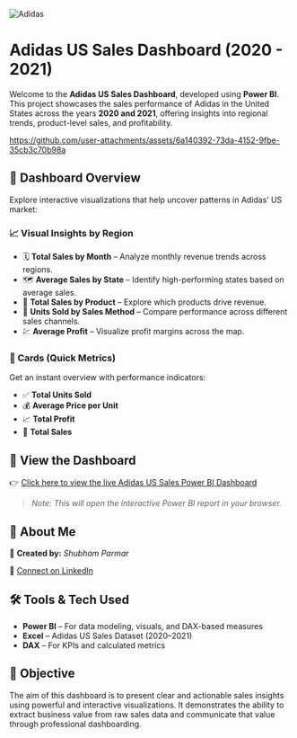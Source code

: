 
![Adidas](https://github.com/user-attachments/assets/497053b9-d2ad-4c2d-88d4-456bde5ca379)


#  Adidas US Sales Dashboard (2020 - 2021)

Welcome to the **Adidas US Sales Dashboard**, developed using **Power BI**. This project showcases the sales performance of Adidas in the United States across the years **2020 and 2021**, offering insights into regional trends, product-level sales, and profitability.


https://github.com/user-attachments/assets/6a140392-73da-4152-9fbe-35cb3c70b98a


## 🚀 Dashboard Overview

Explore interactive visualizations that help uncover patterns in Adidas’ US market:

### 📈 Visual Insights by Region

- 🗓️ **Total Sales by Month** – Analyze monthly revenue trends across regions.
- 🗺️ **Average Sales by State** – Identify high-performing states based on average sales.
- 👟 **Total Sales by Product** – Explore which products drive revenue.
- 🧾 **Units Sold by Sales Method** – Compare performance across different sales channels.
- 💹 **Average Profit** – Visualize profit margins across the map.

### 📌 Cards (Quick Metrics)

Get an instant overview with performance indicators:

- ✅ **Total Units Sold**
- 💰 **Average Price per Unit**
- 📈 **Total Profit**
- 🛒 **Total Sales**

## 🔗 View the Dashboard

👉 [Click here to view the live Adidas US Sales Power BI Dashboard](https://github.com/shubham132004/ADIDAS-US-SALES/tree/master/DASHBOARD)

> *Note: This will open the interactive Power BI report in your browser.*

## 👤 About Me

📇 **Created by:** *Shubham Parmar*

🔗 [Connect on LinkedIn](YOUR_LINKEDIN_PROFILE_LINK_HERE)

## 🛠 Tools & Tech Used

- **Power BI** – For data modeling, visuals, and DAX-based measures
- **Excel** – Adidas US Sales Dataset (2020–2021)
- **DAX** – For KPIs and calculated metrics

## 🎯 Objective

The aim of this dashboard is to present clear and actionable sales insights using powerful and interactive visualizations. It demonstrates the ability to extract business value from raw sales data and communicate that value through professional dashboarding.



